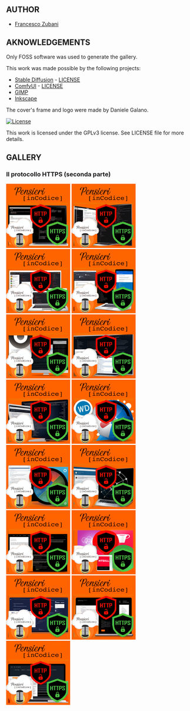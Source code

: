## AUTHOR

- [Francesco Zubani](https://www.linkedin.com/in/francesco-zubani-5957081a6/)

## AKNOWLEDGEMENTS

Only FOSS software was used to generate the gallery.

This work was made possible by the following projects:

- [Stable Diffusion](https://github.com/CompVis/stable-diffusion) - [LICENSE](https://github.com/CompVis/stable-diffusion/blob/main/LICENSE)
- [ComfyUI](https://github.com/comfyanonymous/ComfyUI) - [LICENSE](https://github.com/comfyanonymous/ComfyUI/blob/master/LICENSE)
- [GIMP](https://www.gimp.org/)
- [Inkscape](https://inkscape.org/)

The cover's frame and logo were made by Daniele Galano.

[![License](https://img.shields.io/badge/License-GPL%20v3-blue.svg)](http://www.gnu.org/licenses/gpl-3.0)

This work is licensed under the GPLv3 license.
See LICENSE file for more details.

## GALLERY

### Il protocollo HTTPS (seconda parte)

<div class="gallery">
  <a href="PIC45_01.png"><img class="thumbnail" src="./thumbs/PIC45_01.png" alt="PIC45_01"></a>
  <a href="PIC45_02.png"><img class="thumbnail" src="./thumbs/PIC45_02.png" alt="PIC45_02"></a>
  <a href="PIC45_03.png"><img class="thumbnail" src="./thumbs/PIC45_03.png" alt="PIC45_03"></a>
  <a href="PIC45_04.png"><img class="thumbnail" src="./thumbs/PIC45_04.png" alt="PIC45_04"></a>
  <a href="PIC45_05.png"><img class="thumbnail" src="./thumbs/PIC45_05.png" alt="PIC45_05"></a>
  <a href="PIC45_06.png"><img class="thumbnail" src="./thumbs/PIC45_06.png" alt="PIC45_06"></a>
  <a href="PIC45_07.png"><img class="thumbnail" src="./thumbs/PIC45_07.png" alt="PIC45_07"></a>
  <a href="PIC45_08.png"><img class="thumbnail" src="./thumbs/PIC45_08.png" alt="PIC45_08"></a>
  <a href="PIC45_09.png"><img class="thumbnail" src="./thumbs/PIC45_09.png" alt="PIC45_09"></a>
  <a href="PIC45_10.png"><img class="thumbnail" src="./thumbs/PIC45_10.png" alt="PIC45_10"></a>
  <a href="PIC45_11.png"><img class="thumbnail" src="./thumbs/PIC45_11.png" alt="PIC45_11"></a>
  <a href="PIC45_12.png"><img class="thumbnail" src="./thumbs/PIC45_12.png" alt="PIC45_12"></a>
  <a href="PIC45_13.png"><img class="thumbnail" src="./thumbs/PIC45_13.png" alt="PIC45_13"></a>
  <a href="PIC45_14.png"><img class="thumbnail" src="./thumbs/PIC45_14.png" alt="PIC45_14"></a>
  <a href="PIC45_15.png"><img class="thumbnail" src="./thumbs/PIC45_15.png" alt="PIC45_15"></a>
</div>
</body>
</html>
